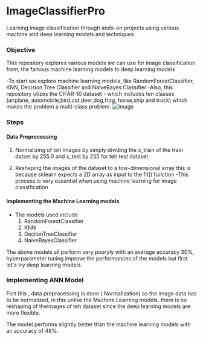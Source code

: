 # ImageClassifierPro
Learning image classification through ands-on projects using various machine and deep learning models and techniques.
 ### Objective
This repository explores various models we can use for image classification from, the famous machine learning models to deep learning models

-To start we explore machine learning models, like RandomForestClassifier, KNN, Decision Tree Classifier and NaiveBayes Classifier
-Also, this repository utizes the  CIFAR-10 dataset - which includes ten classes (airplane, automobile,bird,cat,deer,dog,frog, horse,ship and truck) which makes the problem a multi-class problem.
![image](https://github.com/user-attachments/assets/ffdaeb9c-3c8c-4dc3-b727-9cb71b2e79ab)

### Steps
#### Data Preprocessing
1. Normalizing of teh images by simply dividing the x_train of the train datset by 255.0 and x_test by 255 for teh test dataset.
   
2. Reshaping the images of the dataset to a tow-dimensional array this is because sklearn expects a 2D array as input to the fit() function
   -This process is very essential when using machine learning for image classification

#### Implementing the Machine Learning models
 - The models used include
   1. RandomForestClassifier
   2. KNN
   3. DeciionTreeClassifier
   4. NaiveBayesClassifier

The above models all perform very pooryly with an average accuracy 30%, hyperparameter tuning improve the performances of the models but first let's try deep learning models.

### Implementing ANN Model
Fort this , data preprocessing is done ( Normalization) as the image data has to be normalized, in this unlike the Machine Learning models, there is no reshaping of theimages of teh dataset since the deep learning models are more flexible.

The model performs slightly better than the machine learning models with an accuracy of 48%.


  

